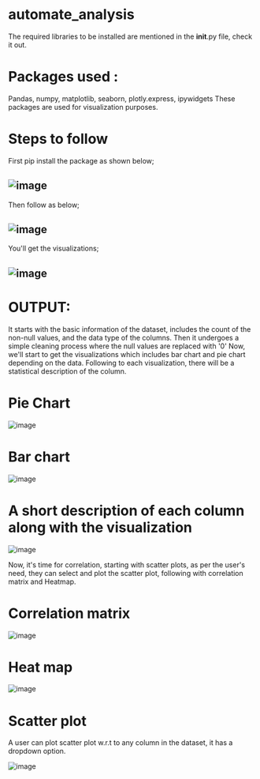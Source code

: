 # automate_analysis

The required libraries to be installed are mentioned in the __init__.py file, check it out.
# Packages  used :
Pandas, numpy, matplotlib, seaborn, plotly.express, ipywidgets
These packages are used for visualization purposes. 

# Steps to follow

First pip install the package as shown below;

![image](https://github.com/Hirshikesh2003/Automate_EDA/assets/78225619/b16cf60d-9f5e-48cc-91e7-ce030afcc4e6)
-----------------------------------------------------------------------------------------------
Then follow as below;

![image](https://github.com/Hirshikesh2003/Automate_EDA/assets/78225619/ac4d337d-2808-4939-9b54-9c93334b519c)
-----------------------------------------------------------------------------------------------
You'll get the visualizations;

![image](https://github.com/Hirshikesh2003/Automate_EDA/assets/78225619/01980900-65d1-4b4c-8f36-a290573bad21)
-----------------------------------------------------------------------------------------------

# OUTPUT:
It starts with the basic information of the dataset, includes the count of the non-null values, and the data type of the columns.
Then it undergoes a simple cleaning process where the null values are replaced with '0'
Now, we'll start to get the visualizations which includes bar chart and pie chart depending on the data. Following to each visualization, there will be a statistical description of the column.

# Pie Chart
 
![image](https://github.com/Hirshikesh2003/Automate_EDA/assets/78225619/ac7da3e9-e49e-4dd0-9d45-6c305b1f0d21)

# Bar chart
   
![image](https://github.com/Hirshikesh2003/Automate_EDA/assets/78225619/ed4a3ad3-c2e6-435b-8ce3-5a27408d6cb8)

# A short description of each column along with the visualization
 
![image](https://github.com/Hirshikesh2003/Automate_EDA/assets/78225619/ffb55887-3c1c-4193-8555-56a3ff527ea7)

Now, it's time for correlation, starting with scatter plots, as per the user's need, they can select and plot the scatter plot, following with correlation matrix and Heatmap.

# Correlation matrix

![image](https://github.com/Hirshikesh2003/Automate_EDA/assets/78225619/7093fde5-eadd-4fb1-b862-c7a6695a60f5)

# Heat map

![image](https://github.com/Hirshikesh2003/Automate_EDA/assets/78225619/59461c78-3c44-48f1-960c-4f9fbc8e1f69)

# Scatter plot

A user can plot scatter plot w.r.t to any column in the dataset, it has a dropdown option.

![image](https://github.com/Hirshikesh2003/Automate_EDA/assets/78225619/47c1b288-ca28-4e28-a103-0165f50f6c52)

 



